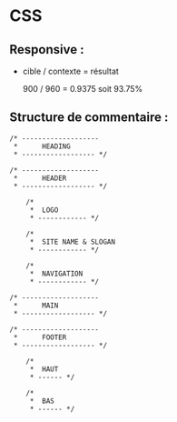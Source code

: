 # CSS


## Responsive :

- cible / contexte = résultat
  
  900 / 960 = 0.9375 soit 93.75%


 ## Structure de commentaire :

 	/* -------------------
	 * 		HEADING
	 * ------------------ */

	/* -------------------
	 * 		HEADER
	 * ------------------ */
	
		/* 
		 * 	LOGO  
		 * ------------ */

 		/* 
		 * 	SITE NAME & SLOGAN
		 * ------------ */

		/* 
		 * 	NAVIGATION  
		 * ------------ */

	/* -------------------
	 * 		MAIN
	 * ------------------ */

	/* -------------------
	 * 		FOOTER
	 * ------------------ */

 		/* 
		 * 	HAUT
		 * ------ */

 		/* 
		 * 	BAS
		 * ------ */

















